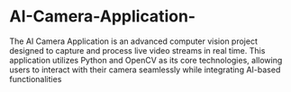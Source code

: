 # AI-Camera-Application-
The AI Camera Application is an advanced computer vision project designed to capture and process live video streams in real time. This application utilizes Python and OpenCV as its core technologies, allowing users to interact with their camera seamlessly while integrating AI-based functionalities
